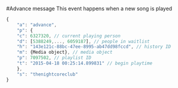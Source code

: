 #Advance message
This event happens when a new song is played
```js
{
    "a": "advance", 
    "p": {
    "c": 6327320, // current playing person
    "d": [5388249,..., 6059187], // people in waitlist
    "h": "143e121c-88bc-47ee-8995-ab47dd98fccd", // history ID
    "m": {Media object}, // media object
    "p": 7097502, // playlist ID
    "t": "2015-04-18 00:25:14.899831" // begin playtime
    }, 
    "s": "thenightcoreclub"
}
